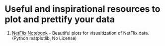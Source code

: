 # Useful and inspirational resources to plot and prettify your data

1. [NetFlix Notebook](https://www.kaggle.com/code/joshuaswords/netflix-data-visualization/notebook?scriptVersionId=58425238) - Beautiful plots for visualtization of NetFlix data. (Python matplotlib, No License)

